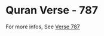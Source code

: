 # Quran Verse - 787 

For more infos, See [Verse 787](https://www.quranbookk.com/quran/search?q=787)